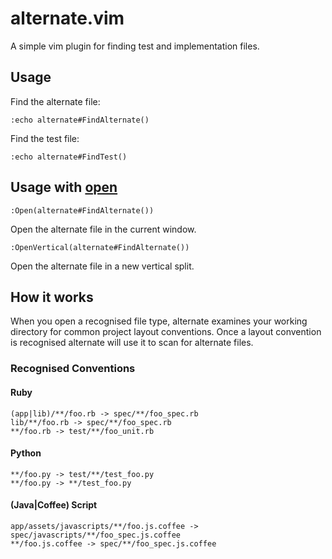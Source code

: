 # alternate.vim

A simple vim plugin for finding test and implementation files.

## Usage

Find the alternate file:

```vim
:echo alternate#FindAlternate()
```

Find the test file:

```vim
:echo alternate#FindTest()
```
## Usage with [open](https://github.com/compactcode/open.vim)

```vim
:Open(alternate#FindAlternate())
```

Open the alternate file in the current window.

```vim
:OpenVertical(alternate#FindAlternate())
```

Open the alternate file in a new vertical split.

## How it works

When you open a recognised file type, alternate examines your working directory for
common project layout conventions. Once a layout convention is recognised alternate
will use it to scan for alternate files.

### Recognised Conventions

#### Ruby

```
(app|lib)/**/foo.rb -> spec/**/foo_spec.rb
lib/**/foo.rb -> spec/**/foo_spec.rb
**/foo.rb -> test/**/foo_unit.rb
```

#### Python

```
**/foo.py -> test/**/test_foo.py
**/foo.py -> **/test_foo.py
```

#### (Java|Coffee) Script

```
app/assets/javascripts/**/foo.js.coffee -> spec/javascripts/**/foo_spec.js.coffee
**/foo.js.coffee -> spec/**/foo_spec.js.coffee
```

